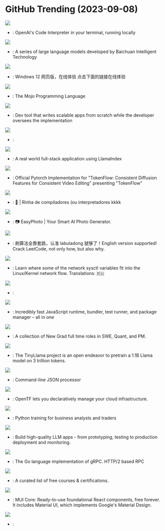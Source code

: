 # GitHub Trending (2023-09-08)

![](https://img.shields.io/badge/Python-New%203-green?style=flat-square&logo=appveyor)
- [](https://github.comundefined): OpenAI's Code Interpreter in your terminal, running locally

![](https://img.shields.io/badge/Python-New%20151-green?style=flat-square&logo=appveyor)
- [](https://github.comundefined): A series of large language models developed by Baichuan Intelligent Technology

![](https://img.shields.io/badge/HTML-New%20449-green?style=flat-square&logo=appveyor)
- [](https://github.comundefined): Windows 12 网页版，在线体验 点击下面的链接在线体验

![](https://img.shields.io/badge/none-New%20350-green?style=flat-square&logo=appveyor)
- [](https://github.comundefined): The Mojo Programming Language

![](https://img.shields.io/badge/Python-New%20359-green?style=flat-square&logo=appveyor)
- [](https://github.comundefined): Dev tool that writes scalable apps from scratch while the developer oversees the implementation

![](https://img.shields.io/badge/Python-New%20215-green?style=flat-square&logo=appveyor)
- [](https://github.comundefined): 

![](https://img.shields.io/badge/TypeScript-New%20229-green?style=flat-square&logo=appveyor)
- [](https://github.comundefined): A real world full-stack application using LlamaIndex

![](https://img.shields.io/badge/Python-New%2059-green?style=flat-square&logo=appveyor)
- [](https://github.comundefined): Official Pytorch Implementation for "TokenFlow: Consistent Diffusion Features for Consistent Video Editing" presenting "TokenFlow"

![](https://img.shields.io/badge/Rust-New%20120-green?style=flat-square&logo=appveyor)
- [](https://github.comundefined): 🥖 | Rinha de compiladores (ou interpretadores kkkk

![](https://img.shields.io/badge/Python-New%20247-green?style=flat-square&logo=appveyor)
- [](https://github.comundefined): 📷 EasyPhoto | Your Smart AI Photo Generator.

![](https://img.shields.io/badge/Markdown-New%20186-green?style=flat-square&logo=appveyor)
- [](https://github.comundefined): 刷算法全靠套路，认准 labuladong 就够了！English version supported! Crack LeetCode, not only how, but also why.

![](https://img.shields.io/badge/none-New%20164-green?style=flat-square&logo=appveyor)
- [](https://github.comundefined): Learn where some of the network sysctl variables fit into the Linux/Kernel network flow. Translations: 🇷🇺

![](https://img.shields.io/badge/Solidity-New%2086-green?style=flat-square&logo=appveyor)
- [](https://github.comundefined): 

![](https://img.shields.io/badge/Zig-New%2052-green?style=flat-square&logo=appveyor)
- [](https://github.comundefined): Incredibly fast JavaScript runtime, bundler, test runner, and package manager – all in one

![](https://img.shields.io/badge/none-New%20151-green?style=flat-square&logo=appveyor)
- [](https://github.comundefined): A collection of New Grad full time roles in SWE, Quant, and PM.

![](https://img.shields.io/badge/Python-New%20235-green?style=flat-square&logo=appveyor)
- [](https://github.comundefined): The TinyLlama project is an open endeavor to pretrain a 1.1B Llama model on 3 trillion tokens.

![](https://img.shields.io/badge/C-New%20133-green?style=flat-square&logo=appveyor)
- [](https://github.comundefined): Command-line JSON processor

![](https://img.shields.io/badge/Go-New%201-green?style=flat-square&logo=appveyor)
- [](https://github.comundefined): OpenTF lets you declaratively manage your cloud infrastructure.

![](https://img.shields.io/badge/Jupyter%20Notebook-New%2024-green?style=flat-square&logo=appveyor)
- [](https://github.comundefined): Python training for business analysts and traders

![](https://img.shields.io/badge/Python-New%20272-green?style=flat-square&logo=appveyor)
- [](https://github.comundefined): Build high-quality LLM apps - from prototyping, testing to production deployment and monitoring.

![](https://img.shields.io/badge/Go-New%208-green?style=flat-square&logo=appveyor)
- [](https://github.comundefined): The Go language implementation of gRPC. HTTP/2 based RPC

![](https://img.shields.io/badge/none-New%20610-green?style=flat-square&logo=appveyor)
- [](https://github.comundefined): A curated list of free courses & certifications.

![](https://img.shields.io/badge/TypeScript-New%2025-green?style=flat-square&logo=appveyor)
- [](https://github.comundefined): MUI Core: Ready-to-use foundational React components, free forever. It includes Material UI, which implements Google's Material Design.

![](https://img.shields.io/badge/Jupyter%20Notebook-New%20113-green?style=flat-square&logo=appveyor)
- [](https://github.comundefined): 

